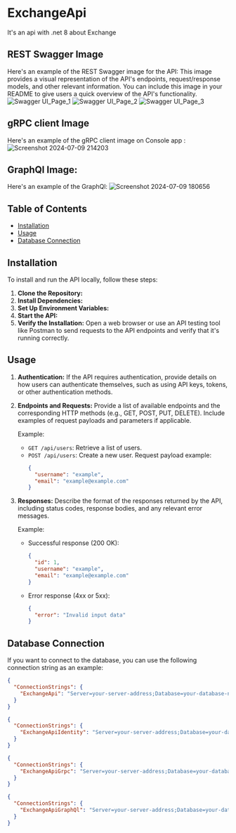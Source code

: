 # ExchangeApi
It's an api with .net 8 about Exchange

## REST Swagger Image
Here's an example of the REST Swagger image for the API:
This image provides a visual representation of the API's endpoints, request/response models, and other relevant information. You can include this image in your README to give users a quick overview of the API's functionality.
![Swagger UI_Page_1](https://github.com/MrFarbodMirzaee/ExchangeApi/assets/134764233/3f4417e4-0aba-4797-8904-b342e24e25eb)
![Swagger UI_Page_2](https://github.com/MrFarbodMirzaee/ExchangeApi/assets/134764233/e0e9a262-cfaf-4643-bc1d-6ab0b3d1db8d)
![Swagger UI_Page_3](https://github.com/MrFarbodMirzaee/ExchangeApi/assets/134764233/cd000655-341b-4879-aea4-23a4baef6867)
## gRPC client Image
Here's an example of the gRPC client image on Console app :
![Screenshot 2024-07-09 214203](https://github.com/MrFarbodMirzaee/ExchangeApi/assets/134764233/33dffafb-07c9-41f9-80b8-6350f6b9d1b9)
## GraphQl Image:
Here's an example of the GraphQl:
![Screenshot 2024-07-09 180656](https://github.com/MrFarbodMirzaee/ExchangeApi/assets/134764233/2716057b-fb00-4688-b614-87ca3263d5ea)

## Table of Contents
- [Installation](#installation)
- [Usage](#usage)
- [Database Connection](#database-connection)

## Installation
To install and run the API locally, follow these steps:

1. **Clone the Repository:**
2. **Install Dependencies:**
3. **Set Up Environment Variables:**
5. **Start the API:**
6. **Verify the Installation:**
Open a web browser or use an API testing tool like Postman to send requests to the API endpoints and verify that it's running correctly.

## Usage
1. **Authentication:**
   If the API requires authentication, provide details on how users can authenticate themselves, such as using API keys, tokens, or other authentication methods.

2. **Endpoints and Requests:**
   Provide a list of available endpoints and the corresponding HTTP methods (e.g., GET, POST, PUT, DELETE). Include examples of request payloads and parameters if applicable.

   Example:
   - `GET /api/users`: Retrieve a list of users.
   - `POST /api/users`: Create a new user. Request payload example:
     ```json
     {
       "username": "example",
       "email": "example@example.com"
     }
     ```

3. **Responses:**
   Describe the format of the responses returned by the API, including status codes, response bodies, and any relevant error messages.

   Example:
   - Successful response (200 OK):
     ```json
     {
       "id": 1,
       "username": "example",
       "email": "example@example.com"
     }
     ```
   - Error response (4xx or 5xx):
     ```json
     {
       "error": "Invalid input data"
     }
     ```

## Database Connection
If you want to connect to the database, you can use the following connection string as an example:

```json
{
  "ConnectionStrings": {
    "ExchangeApi": "Server=your-server-address;Database=your-database-name;User Id=your-username;Password=your-password;"
  }
}
```
```json
{
  "ConnectionStrings": {
    "ExchangeApiIdentity": "Server=your-server-address;Database=your-database-name;User Id=your-username;Password=your-password;"
  }
}
```
```json
{
  "ConnectionStrings": {
    "ExchangeApiGrpc": "Server=your-server-address;Database=your-database-name;User Id=your-username;Password=your-password;"
  }
}
```
```json
{
  "ConnectionStrings": {
    "ExchangeApiGraphQl": "Server=your-server-address;Database=your-database-name;User Id=your-username;Password=your-password;"
  }
}
```

